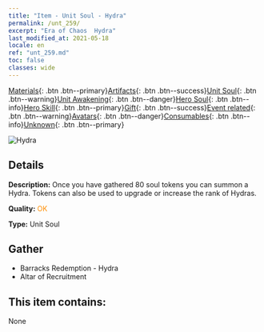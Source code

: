 ```yaml
---
title: "Item - Unit Soul - Hydra"
permalink: /unt_259/
excerpt: "Era of Chaos  Hydra"
last_modified_at: 2021-05-18
locale: en
ref: "unt_259.md"
toc: false
classes: wide
---
```

 [Materials](/Items/){: .btn .btn--primary}[Artifacts](/Items/Artifacts/){: .btn .btn--success}[Unit Soul](/Items/UnitSoul/){: .btn .btn--warning}[Unit Awakening](/Items/UnitAwakening/){: .btn .btn--danger}[Hero Soul](/Items/HeroSoul/){: .btn .btn--info}[Hero Skill](/Items/HeroSkill/){: .btn .btn--primary}[Gift](/Items/Gift/){: .btn .btn--success}[Event related](/Items/Events/){: .btn .btn--warning}[Avatars](/Items/Avatars/){: .btn .btn--danger}[Consumables](/Items/Consumables/){: .btn .btn--info}[Unknown](/Items/Unknown/){: .btn .btn--primary}

 ![Hydra](/images/u/ti_duotoulong.jpg)

## Details
 **Description:** Once you have gathered 80 soul tokens you can summon a Hydra. Tokens can also be used to upgrade or increase the rank of Hydras.

 **Quality:** <span style="color: #FF8C00">OK</span>

 **Type:** Unit Soul

## Gather

*    Barracks Redemption - Hydra 
*    Altar of Recruitment 

## This item contains:

  None

